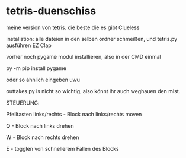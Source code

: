 # tetris-duenschiss
meine version von tetris. die beste die es gibt Clueless

installation: alle dateien in den selben ordner schmeißen, und tetris.py ausführen EZ Clap

vorher noch pygame modul installieren, also in der CMD einmal

py -m pip install pygame

oder so ähnlich eingeben uwu

outtakes.py is nicht so wichtig, also könnt ihr auch weghauen den mist.

STEUERUNG:

Pfeiltasten links/rechts - Block nach links/rechts moven

Q - Block nach links drehen

W - Block nach rechts drehen

E - togglen von schnellerem Fallen des Blocks
